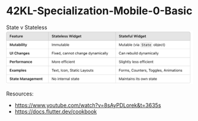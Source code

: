 # 42KL-Specialization-Mobile-0-Basic

State v Stateless <br>
![alt text](image.png)

Resources:
- https://www.youtube.com/watch?v=8sAyPDLorek&t=3635s
- https://docs.flutter.dev/cookbook 
